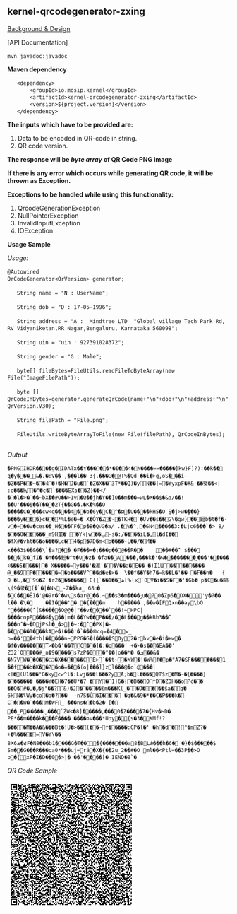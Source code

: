 ## kernel-qrcodegenerator-zxing

[Background & Design](../../docs/design/kernel/kernel-qrcodegenerator.md)



[API Documentation]

```
mvn javadoc:javadoc
```

**Maven dependency**
  
 ```
    <dependency>
		<groupId>io.mosip.kernel</groupId>
		<artifactId>kernel-qrcodegenerator-zxing</artifactId>
		<version>${project.version}</version>
	</dependency>
 ```

**The inputs which have to be provided are:**
1. Data to be encoded in QR-code in string.
2. QR code version.


**The response will be *byte array* of QR Code PNG image** 

**If there is any error which occurs while generating QR code, it will be thrown as Exception.** 

**Exceptions to be handled while using this functionality:**
1. QrcodeGenerationException
2. NullPointerException
3. InvalidInputException
4. IOException

**Usage Sample**
  
*Usage:*
 
 ```
@Autowired
QrCodeGenerator<QrVersion> generator;
	
    String name = "N : UserName";
	
	String dob = "D : 17-05-1996";
	
	String address = "A :  Mindtree LTD  "Global village Tech Park Rd, RV Vidyaniketan,RR Nagar,Bengaluru, Karnataka 560098";
	
	String uin = "uin : 927391028372";
	
	String gender = "G : Male";
	
	byte[] fileBytes=FileUtils.readFileToByteArray(new File("ImageFilePath"));
	
	byte [] QrCodeInBytes=generator.generateQrCode(name+"\n"+dob+"\n"+address+"\n"+uin+"\n"+gender+"\n"+"I:"+CryptoUtil.encodeBase64(fileBytes), QrVersion.V30);
	
	String filePath = "File.png";
	
	FileUtils.writeByteArrayToFile(new File(filePath), QrCodeInBytes);
	
```
 
 *Output*
 
```
�PNGIHDR����g�IDATx��Y͊�����*�Ӏ��4�N����==���ަ��]kw}F]?):��k�� q�y���&�.�:V�� ,���l�� 3{.���G�@T%�Qd_��i�>g,oS���i-�Z��P��~��4�)�H�J�u�`�Z�X��3T*��Q)�yN��|=�YyxpF�#&-��왲��<| :o�݂��Ԧ�"�c�`����EXʙ��Z}��</ ��l�>���~bX��#O��>1v�Q��jh�Y��]O��m���=wL�X��$�&a/��!��U'���$��T���2T{��G��.�K�%��O �����C����cw<q����4��b�6y�C�^�ϖ�U����kH5�O Ş�j>w��ٍ��}����y���}c��*%L�e�=� X�ÓY�Z�-�TKH�`�Մv��s��G\�gw}��鎺b�t�f�-v�=��v�ces��ˏH���ГF�p�B�Qv҆G�a/ .�%�^,�GN4�����3:�Ljc6���`�> 8/ ���0�����_m9H菫� �Yk[w��ݓ-s�:/����ٖiL�,l�dI�� �fX#�vht�6�о����Lc�4�p�7D�m<p����-L��ٖ/�M�� x���3$��&��\`�a?��_�F���+�;���;��@��R��	񠂭��#��^ $��� ���k�fI� �h���䱇�^t�U�z� �fa��A���,���k�'�w��������ˬ���'�����ꌅ���5����|� Χ�����=y���'�潈'��V��a�E�� �)I1Ɯ��������	@_��9׉P�����=�o����V^��d�e�>�  \��f��Ұ�h7�=k��L�'��-�F��n�	{ Q �L,�`9ύ�Z!�r2������� E{{`��ھ��1[Ԅ[x`8Ψ�i��S�F�'�Gb� p�Ͼ�u�䴙\(9�쿣�(�`�|�Ns_-Z��ka_ ױ68� �C���ȆI�'@�9r�^�w\s�ar@��.~��s3�m����ۯu�?0�Zp6�DX�'y�?�� l�� �\�	��I���'� ׁ�{���m	h����� ,��w�[FQxn��ay\bO "�����(^[&�����O@@�|"��v����`��!~HPC|����copP���G�y��|m�L��Yw��P���/��L���g��kBh3��^ ���o^�~�DjP$l�_�>|�~:�^�PX|�-��p��1���kAe�(���'�`���֎cq=�4�w_ b=��'�#tb[�����n~PPG�G�(�����SOy2�rbv�e�i�+w� �f�v������T>�b�'��ͲC��]�:�q���' +�-�sܱ���EȦ��' Z32`O���#_n�9����s7zP�0�"��|o��*� �ܭ��&�	�N7VW��O��Ѡ�X�����CE>`��t~�ӾW�!�W%f�p�"A7�SF�������1 ��f��b�K��?�o�=���(o|���]}zl���@�o`@���|ԟ]�(U1���°G�kycw^l�:Lvj���l���2yA;b�l����QͲ$z�M�~�{����}������� ����Y�EH�7��U*�7 �Y�1}6�{�B��0fD�Z0H��oPć��	��Q�#�,�ߨ�j"��?&)�J�����{m���K(_��D����$a�q� 6kN�ʢWy�co�o�?��	-n7S�ΰ�I��� �q�&�9�*��C�P���k� C��W����M�WF׏_ ���ns��b�2� [� ��_P�ݒ����ݳ���`ŹW<�8]�����,���0�Ζ����7�{Hv�~D�	PE*��m����k���Ê���� ����ɷч���*Uoy�{s�3�KMf!?����M��A�&���Bt�!U�>��(��~f�����:CP�l�' �h�d�!"�mZ?� +�%����=V�Y\��	8X߄�ܫ6F�N8���b1����G�T���{�������a8�BLǽ���h�6� �}�$�����$ Sm��G���R���ca0*���uj=rá�X�{��2u_2��#�O ml��<Ptl=��3P��>O b�{xF�I�D��0�>|� ��'����[� IEND�B`�
```

*QR Code Sample*

![kernel_qrcodesample.png](../../docs/design/kernel/_images/kernel_qrcodesample.png)


